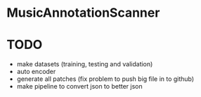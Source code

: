 # MusicAnnotationScanner

# TODO 
- make datasets (training, testing and validation)
- auto encoder
- generate all patches (fix problem to push big file in to github)
- make pipeline to convert json to better json
